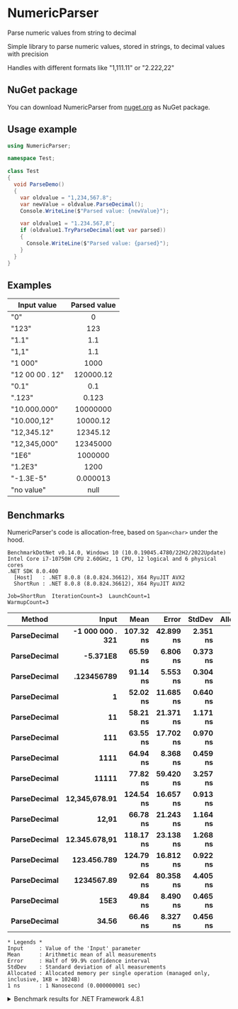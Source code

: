 # NumericParser
Parse numeric values from string to decimal

Simple library to parse numeric values, stored in strings, to decimal values with precision

Handles with different formats like "1,111.11" or "2.222,22"

## NuGet package

You can download NumericParser from [nuget.org](https://www.nuget.org/packages/NumericParser/) as NuGet package.

## Usage example

```csharp
using NumericParser;

namespace Test;

class Test
{
  void ParseDemo()
  {
    var oldvalue = "1,234,567.8";
    var newValue = oldvalue.ParseDecimal();
    Console.WriteLine($"Parsed value: {newValue}");

    var oldvalue1 = "1.234.567,8";
    if (oldvalue1.TryParseDecimal(out var parsed))
    {
      Console.WriteLine($"Parsed value: {parsed}");
    }
  }
}
```

## Examples

| Input value   | Parsed value  |
| ------------- |:-------------:|
|"0"			|		0		|
|"123"			|		123		|
|"1.1"			|		1.1		|
|"1,1"			|		1.1		|
|"1 000"		|		1000	|
|"12 00 00 . 12"|		120000.12|
|"0.1"			|		0.1		|
|".123"			|		0.123	|
|"10.000.000"	|		10000000|
|"10.000,12"	|		10000.12|
|"12,345.12"	|		12345.12|
|"12,345,000"	|		12345000|
|"1E6"			|		1000000	|
|"1.2E3"		|		1200	|
|"-1.3E-5"		|		0.000013|
|"no value"		|		null	|

## Benchmarks

NumericParser's code is allocation-free, based on `Span<char>` under the hood.

```
BenchmarkDotNet v0.14.0, Windows 10 (10.0.19045.4780/22H2/2022Update)
Intel Core i7-10750H CPU 2.60GHz, 1 CPU, 12 logical and 6 physical cores
.NET SDK 8.0.400
  [Host]   : .NET 8.0.8 (8.0.824.36612), X64 RyuJIT AVX2
  ShortRun : .NET 8.0.8 (8.0.824.36612), X64 RyuJIT AVX2

Job=ShortRun  IterationCount=3  LaunchCount=1
WarmupCount=3
```

| Method           | Input                | Mean          | Error         | StdDev       | Allocated     |
|----------------- |---------------------:|--------------:|--------------:|-------------:|--------------:|
| **ParseDecimal** | **-1 000 000 . 321** | **107.32 ns** | **42.899 ns** | **2.351 ns** |         **-** |
| **ParseDecimal** | **-5.371E8**         |  **65.59 ns** |  **6.806 ns** | **0.373 ns** |         **-** |
| **ParseDecimal** | **.123456789**       |  **91.14 ns** |  **5.553 ns** | **0.304 ns** |         **-** |
| **ParseDecimal** | **1**                |  **52.02 ns** | **11.685 ns** | **0.640 ns** |         **-** |
| **ParseDecimal** | **11**               |  **58.21 ns** | **21.371 ns** | **1.171 ns** |         **-** |
| **ParseDecimal** | **111**              |  **63.55 ns** | **17.702 ns** | **0.970 ns** |         **-** |
| **ParseDecimal** | **1111**             |  **64.94 ns** |  **8.368 ns** | **0.459 ns** |         **-** |
| **ParseDecimal** | **11111**            |  **77.82 ns** | **59.420 ns** | **3.257 ns** |         **-** |
| **ParseDecimal** | **12,345,678.91**    | **124.54 ns** | **16.657 ns** | **0.913 ns** |         **-** |
| **ParseDecimal** | **12,91**            |  **66.78 ns** | **21.243 ns** | **1.164 ns** |         **-** |
| **ParseDecimal** | **12.345.678,91**    | **118.17 ns** | **23.138 ns** | **1.268 ns** |         **-** |
| **ParseDecimal** | **123.456.789**      | **124.79 ns** | **16.812 ns** | **0.922 ns** |         **-** |
| **ParseDecimal** | **1234567.89**       |  **92.64 ns** | **80.358 ns** | **4.405 ns** |         **-** |
| **ParseDecimal** | **15E3**             |  **49.84 ns** |  **8.490 ns** | **0.465 ns** |         **-** |
| **ParseDecimal** | **34.56**            |  **66.46 ns** |  **8.327 ns** | **0.456 ns** |         **-** |

```
* Legends *
Input     : Value of the 'Input' parameter
Mean      : Arithmetic mean of all measurements
Error     : Half of 99.9% confidence interval
StdDev    : Standard deviation of all measurements
Allocated : Allocated memory per single operation (managed only, inclusive, 1KB = 1024B)
1 ns      : 1 Nanosecond (0.000000001 sec)
```
<details>
<summary>Benchmark results for .NET Framework 4.8.1</summary>

```
BenchmarkDotNet v0.14.0, Windows 10 (10.0.19045.4780/22H2/2022Update)
Intel Core i7-10750H CPU 2.60GHz, 1 CPU, 12 logical and 6 physical cores
  [Host]   : .NET Framework 4.8.1 (4.8.9261.0), X64 RyuJIT VectorSize=256
  ShortRun : .NET Framework 4.8.1 (4.8.9261.0), X64 RyuJIT VectorSize=256

Job=ShortRun  IterationCount=3  LaunchCount=1
WarmupCount=3  
```


| Method           | Input                | Mean         | Error         | StdDev       | Gen0       | Allocated     |
|----------------- |---------------------:|-------------:|--------------:|-------------:|-----------:|--------------:|
| **ParseDecimal** | **.123456789**       | **260.0 ns** |  **75.70 ns** |  **4.15 ns** |      **-** |         **-** |
| **ParseDecimal** | **1**                | **128.1 ns** |  **77.30 ns** |  **4.24 ns** |      **-** |         **-** |
| **ParseDecimal** | **-1 000 000 . 321** | **309.6 ns** |  **20.58 ns** |  **1.13 ns** | **0.0086** |      **56 B** |
| **ParseDecimal** | **11**               | **143.8 ns** |  **16.19 ns** |  **0.89 ns** |      **-** |         **-** |
| **ParseDecimal** | **111**              | **163.0 ns** |  **51.93 ns** |  **2.85 ns** |      **-** |         **-** |
| **ParseDecimal** | **1111**             | **185.6 ns** |   **9.63 ns** |  **0.53 ns** |      **-** |         **-** |
| **ParseDecimal** | **11111**            | **193.8 ns** |  **26.74 ns** |  **1.47 ns** |      **-** |         **-** |
| **ParseDecimal** | **12,345,678.91**    | **323.8 ns** | **509.67 ns** | **27.94 ns** |      **-** |         **-** |
| **ParseDecimal** | **12,91**            | **178.4 ns** |  **10.18 ns** |  **0.56 ns** |      **-** |         **-** |
| **ParseDecimal** | **12.345.678,91**    | **321.7 ns** | **123.22 ns** |  **6.75 ns** |      **-** |         **-** |
| **ParseDecimal** | **123.456.789**      | **290.0 ns** |   **8.04 ns** |  **0.44 ns** |      **-** |         **-** |
| **ParseDecimal** | **1234567.89**       | **262.5 ns** |  **49.36 ns** |  **2.71 ns** |      **-** |         **-** |
| **ParseDecimal** | **15E3**             | **161.5 ns** |   **9.60 ns** |  **0.53 ns** |      **-** |         **-** |
| **ParseDecimal** | **34.56**            | **179.0 ns** |  **39.57 ns** |  **2.17 ns** |      **-** |         **-** |
| **ParseDecimal** | **-5.371E8**         | **226.3 ns** |  **10.25 ns** |  **0.56 ns** |      **-** |         **-** |

</details>
